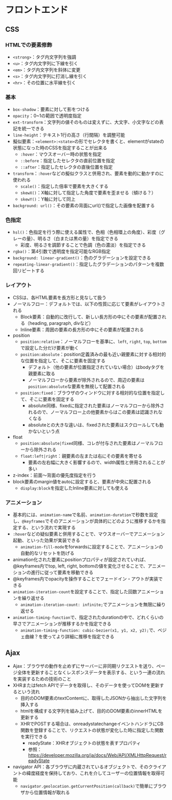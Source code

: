 # フロントエンド
## CSS
### HTMLでの要素修飾
- `<strong>`：タグ内文字列を強調  
- `<u>`：タグ内文字列に下線を引く  
- `<em>`：タグ内文字列を斜体に変更  
- `<s>`：タグ内文字列に打消し線を引く  
- `<hr>`：その位置に水平線を引く  
### 基本
- `box-shadow`：要素に対して影をつける  
- `opacity`：0~1の範囲で透明度指定  
- `ext-transform`：文字列の値そのものは変えずに、大文字、小文字などの表記を統一できる  
- `line-height`：テキスト1行の高さ（行間隔）を調整可能  
- 擬似要素：`<element>:<state>`の形でセレクタを書くと、elementがstateの状態になった時のCSSを指定することが出来る  
  - `:hover`：マウスオーバー時の状態を指定  
  - `::before`：指定したセレクタの直前位置を指定  
  - `::after`：指定したセレクタの直後位置を指定  
- `transform`：`:hover`などの擬似クラスと併用され、要素を動的に動かすのに使われる  
  - `scale()`：指定した倍率で要素を大きくする  
  - `skewX()`：X軸に対して指定した角度で要素を歪ませる（傾ける？）  
  - `skewY()`：Y軸に対して同上  
- `background: url()`：その要素の背面にurl()で指定した画像を配置する  
### 色指定
- `hsl()`：色指定を行う際に使える属性で、色相（色相環上の角度）、彩度（グレーの量）、明るさ（白または黒の量）を指定できる  
  - 彩度、明るさを調節することで色調（色の濃淡）を指定できる  
- `rgba()`：第4引数で透明度を指定可能なRGB指定  
- `background: linear-gradient()`：色のグラデーションを設定できる  
- `repeating-linear-gradient()`：指定したグラデーションのパターンを複数回リピートする  
### レイアウト
- CSSは、各HTML要素を長方形と見なして扱う  
- ノーマルフロー：デフォルトでは、以下の性質に応じて要素がレイアウトされる  
  - Block要素：自動的に改行して、新しい長方形の中にその要素が配置される（heading, paragraph, divなど）  
  - Inline要素：周囲の要素の長方形の中にその要素が配置される  
- position  
  - `position:relative`：ノーマルフローを基準に、`left`, `right`, `top`, `bottom`で設定した分だけ要素が動く  
  - `position:absolute`：position定義済みの最も近い親要素に対する相対的な位置を指定して、そこに要素を固定する  
    - デフォルト（他の要素が位置指定されていない場合）はbodyタグを親要素に取る  
    - ノーマルフローから要素が除外されるので、周辺の要素は`position:absolute`な要素を無視して配置される
  - `position:fixed`：ブラウザのウィンドウに対する相対的な位置を指定して、そこに要素を固定する  
    - absolute同様、fixedに指定された要素はノーマルフローから除外されるので、ノーマルフロー上の他要素からはこの要素は認識されなくなる  
    - absoluteとの大きな違いは、fixedされた要素はスクロールしても動かないという点  
- float  
  - `position:absolute|fixed`同様、コレが付与された要素はノーマルフローから除外される  
  - `float:left|right`：親要素の左または右にその要素を寄せる  
    - 要素の左右幅に大きく影響するので、width属性と併用されることが多い  
- z-index：前面〜背面の優先度指定を行う  
- block要素のmargin値をautoに設定すると、要素が中央に配置される  
  - `display:block`を指定したInline要素に対しても使える  
### アニメーション
- 基本的には、`animation-name`で名前、`animation-duration`で秒数を設定し、`@keyframes`でそのアニメーションが具体的にどのように推移するかを指定する、という流れで実現する  
- `:hover`などの疑似要素と併用することで、マウスオーバーでアニメーション起動、といった効果が実装できる  
  - `animation-fill-mode`をforwardsに設定することで、アニメーションの自動的なリセットを防げる  
- animation化された要素にpositionプロパティが設定されていれば、@keyframes内でtop, left, right, bottomの値を変化させることで、アニメーションの進行に従って要素を移動できる  
- @keyframes内でopacityを操作することでフェードイン・アウトが実装できる  
- `animation-iteration-count`を設定することで、指定した回数アニメーションを繰り返せる  
  - `animation-iteration-count: infinite;`でアニメーションを無限に繰り返せる  
- `animation-timing-function`で、指定されたdurationの中で、どれくらいの早さでアニメーションが推移するかを指定できる  
  - `animation-timing-function: cubic-bezier(x1, y1, x2, y2);`で、ベジェ曲線？を使ってより詳細に推移を指定できる  
## Ajax
- Ajax：ブラウザの動作を止めずにサーバーに非同期リクエストを送り、ページ全体を更新することなくレスポンスデータを表示する、という一連の流れを実装するための技術のこと  
- XHRまたはfetch APIでデータを取得し、そのデータを使ってDOMを更新するという流れ  
  - 目的のDOM要素のtextContentに、取得したJSONから抽出した文字列を挿入する  
  - htmlを構成する文字列を組み上げて、目的のDOM要素のinnerHTMLを更新する  
  - XHRでPOSTする場合は、onreadystatechangeイベントハンドラにCB関数を登録することで、リクエストの状態が変化した時に指定した関数を実行できる  
    - readyState：XHRオブジェクトの状態を表すプロパティ  
    - 参照：https://developer.mozilla.org/ja/docs/Web/API/XMLHttpRequest/readyState  
- navigator API：各ブラウザに内蔵されているオブジェクトで、そのクライアントの緯度経度を保持しており、これを介してユーザーの位置情報を取得可能  
  - `navigator.geolocation.getCurrentPosition(callback)`で簡単にブラウザから位置情報が取れる  
